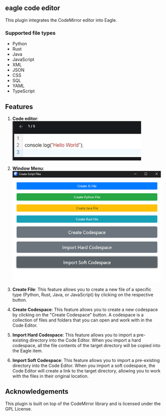 eagle code editor
-------------------------

This plugin integrates the CodeMirror editor into Eagle.

### Supported file types
- Python
- Rust
- Java
- JavaScript
- XML
- JSON
- CSS
- SQL
- YAML
- TypeScript


## Features
1. **Code editor**: ![Code Editor](/docs-asset/image.png)

2. **Window Menu**: ![Window Menu](/docs-asset/wnd.png)

3. **Create File**: This feature allows you to create a new file of a specific type (Python, Rust, Java, or JavaScript) by clicking on the respective button.

4. **Create Codespace**: This feature allows you to create a new codespace by clicking on the "Create Codespace" button. A codespace is a collection of files and folders that you can open and work with in the Code Editor.

5. **Import Hard Codespace**: This feature allows you to import a pre-existing directory into the Code Editor. When you import a hard codespace, all the file contents of the target directory will be copied into the Eagle item.

6. **Import Soft Codespace**: This feature allows you to import a pre-existing directory into the Code Editor. When you import a soft codespace, the Code Editor will create a link to the target directory, allowing you to work with the files in their original location.

## Acknowledgements
This plugin is built on top of the CodeMirror library and is licensed under the GPL License.

